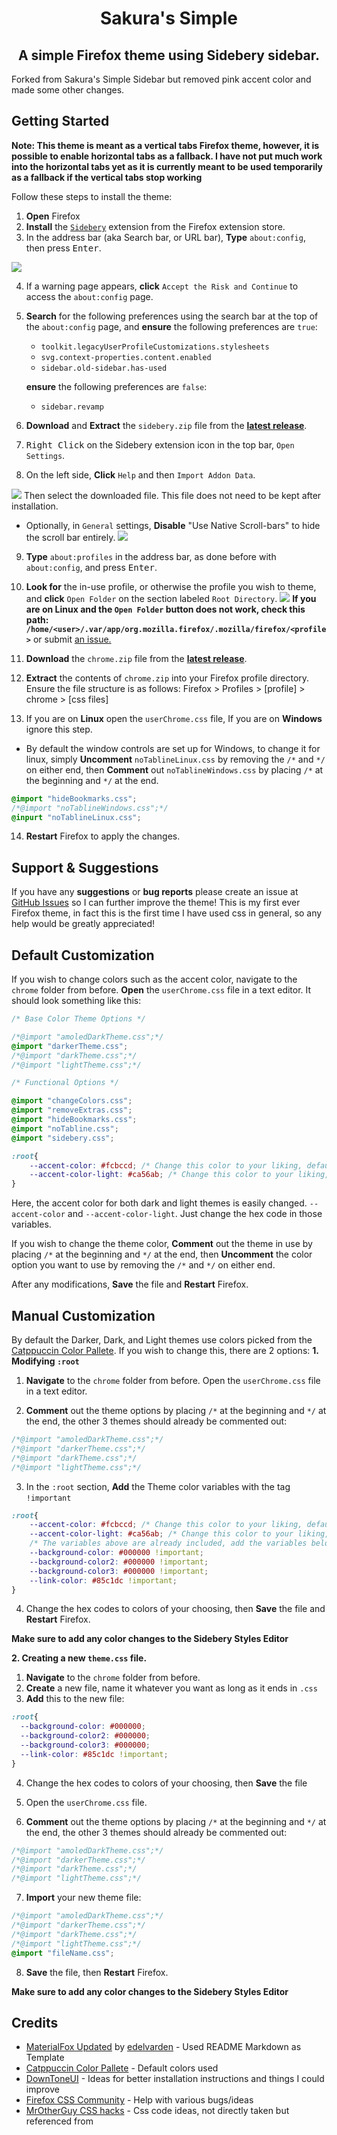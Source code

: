 ﻿<h1 align="center">
  Sakura's Simple
</h1>

<h2 align="center">
  A simple Firefox theme using Sidebery sidebar.
</h2>

Forked from Sakura's Simple Sidebar but removed pink accent color and made some other changes.

## Getting Started

**Note: This theme is meant as a vertical tabs Firefox theme, however, it is possible to enable horizontal tabs as a fallback. I have not put much work into the horizontal tabs yet as it is currently meant to be used temporarily as a fallback if the vertical tabs stop working**

Follow these steps to install the theme:

1. **Open** Firefox
2. **Install** the [`Sidebery`](https://addons.mozilla.org/en-US/firefox/addon/sidebery/?utm_source=addons.mozilla.org&utm_medium=referral&utm_content=search) extension from the Firefox extension store.
3. In the address bar (aka Search bar, or URL bar), **Type** `about:config`, then press <kbd>Enter</kbd>.

![](https://i.imgur.com/W6MwLA1.png)

4. If a warning page appears, **click** `Accept the Risk and Continue` to access the `about:config` page.
5. **Search** for the following preferences using the search bar at the top of the `about:config` page, and **ensure** the following preferences are `true`:

   - `toolkit.legacyUserProfileCustomizations.stylesheets`
   - `svg.context-properties.content.enabled`
   - `sidebar.old-sidebar.has-used`
 
	**ensure** the following preferences are `false`:
   - `sidebar.revamp`

6. **Download** and **Extract** the `sidebery.zip` file from the [**latest release**](https://github.com/SakuraMeadows/Sakuras-Simple-Sidebar/releases/latest).
7. <kbd>Right Click</kbd> on the Sidebery extension icon in the top bar, `Open Settings`.
8. On the left side, **Click** `Help` and then `Import Addon Data`.

![](https://i.imgur.com/IQ8P3iQ.png)
Then select the downloaded file. This file does not need to be kept after installation.
- Optionally, in `General` settings, **Disable** "Use Native Scroll-bars" to hide the scroll bar entirely.
![](https://i.imgur.com/tHm2KlI.png)
9. **Type** `about:profiles` in the address bar, as done before with `about:config`, and press <kbd>Enter</kbd>.
10. **Look for** the in-use profile, or otherwise the profile you wish to theme, and **click** `Open Folder` on the section labeled `Root Directory`.
![](https://i.imgur.com/rtZVSdW.png)
**If you are on Linux and the `Open Folder` button does not work, check this path: `/home/<user>/.var/app/org.mozilla.firefox/.mozilla/firefox/<profile>`** or submit [an issue.](https://github.com/SakuraMeadows/Sakuras-Simple-Sidebar/issues)

11. **Download** the `chrome.zip` file from the [**latest release**](https://github.com/SakuraMeadows/Sakuras-Simple-Sidebar/releases/latest).
12. **Extract** the contents of `chrome.zip` into your Firefox profile directory. Ensure the file structure is as follows: Firefox > Profiles > [profile] > chrome > [css files]
13. If you are on **Linux** open the `userChrome.css` file, If you are on **Windows** ignore this step.
- By default the window controls are set up for Windows, to change it for linux, simply **Uncomment**  `noTablineLinux.css` by removing the `/*` and `*/` on either end, then **Comment** out `noTablineWindows.css` by placing `/*` at the beginning and `*/` at the end.
```css
@import "hideBookmarks.css";
/*@import "noTablineWindows.css";*/
@inpurt "noTablineLinux.css";
```
14. **Restart** Firefox to apply the changes.

## Support & Suggestions

If you have any **suggestions** or **bug reports** please create an issue at [GitHub Issues](https://github.com/SakuraMeadows/Sakuras-Simple-Sidebar/issues) so I can further improve the theme!
This is my first ever Firefox theme, in fact this is the first time I have used css in general, so any help would be greatly appreciated!

## Default Customization

If you wish to change colors such as the accent color, navigate to the `chrome` folder from before. **Open** the `userChrome.css` file in a text editor. It should look something like this:
```css
/* Base Color Theme Options */

/*@import "amoledDarkTheme.css";*/
@import "darkerTheme.css";
/*@import "darkTheme.css";*/
/*@import "lightTheme.css";*/

/* Functional Options */

@import "changeColors.css";
@import "removeExtras.css";
@import "hideBookmarks.css";
@import "noTabline.css";
@import "sidebery.css";

:root{
    --accent-color: #fcbccd; /* Change this color to your liking, default is a Cherry Blossom Pink. Used in Amoled, Dark, and Darker color themes */
    --accent-color-light: #ca56ab; /* Change this color to your liking, default is a Medium Pink. Used in light theme */
}
```
Here, the accent color for both dark and light themes is easily changed. `--accent-color` and `--accent-color-light`. Just change the hex code in those variables.

If you wish to change the theme color, **Comment** out the theme in use by placing `/*` at the beginning and `*/` at the end, then **Uncomment** the color option you want to use by removing the `/*` and `*/` on either end.

After any modifications, **Save** the file and **Restart** Firefox.


## Manual Customization

By default the Darker, Dark, and Light themes use colors picked from the [Catppuccin Color Pallete](https://catppuccin.com/palette/). If you wish to change this, there are 2 options:
**1.  Modifying `:root`**

1. **Navigate** to the `chrome` folder from before. Open the `userChrome.css` file in a text editor. 

2. **Comment** out the theme options by placing `/*` at the beginning and `*/` at the end, the other 3 themes should already be commented out:
```css
/*@import "amoledDarkTheme.css";*/
/*@import "darkerTheme.css";*/
/*@import "darkTheme.css";*/
/*@import "lightTheme.css";*/
```

3. In the `:root` section, **Add** the Theme color variables with the tag `!important`
```css
:root{
    --accent-color: #fcbccd; /* Change this color to your liking, default is a Cherry Blossom Pink. Used in Amoled, Dark, and Darker color themes */
    --accent-color-light: #ca56ab; /* Change this color to your liking, default is a Medium Pink. Used in light theme */
    /* The variables above are already included, add the variables below*/
	--background-color: #000000 !important;
	--background-color2: #000000 !important;
	--background-color3: #000000 !important;
	--link-color: #85c1dc !important;
}
```
4. Change the hex codes to colors of your choosing, then **Save** the file and **Restart** Firefox.

**Make sure to add any color changes to the Sidebery Styles Editor**

**2. Creating a new `theme.css` file.**

1. **Navigate** to the `chrome` folder from before.
2. **Create** a new file, name it whatever you want as long as it ends in `.css`
3. **Add** this to the new file:
```css
:root{
  --background-color: #000000;
  --background-color2: #000000;
  --background-color3: #000000;
  --link-color: #85c1dc !important;
}
```
4. Change the hex codes to colors of your choosing, then **Save** the file
5. Open the `userChrome.css` file.

6. **Comment** out the theme options by placing `/*` at the beginning and `*/` at the end, the other 3 themes should already be commented out:
```css
/*@import "amoledDarkTheme.css";*/
/*@import "darkerTheme.css";*/
/*@import "darkTheme.css";*/
/*@import "lightTheme.css";*/
```
7. **Import** your new theme file:
```css
/*@import "amoledDarkTheme.css";*/
/*@import "darkerTheme.css";*/
/*@import "darkTheme.css";*/
/*@import "lightTheme.css";*/
@import "fileName.css";
```
8. **Save** the file, then **Restart** Firefox.

**Make sure to add any color changes to the Sidebery Styles Editor**

## Credits

- [MaterialFox Updated](https://github.com/edelvarden/material-fox-updated) by [edelvarden](https://github.com/edelvarden) - Used README Markdown as Template
- [Catppuccin Color Pallete](https://catppuccin.com/palette/) - Default colors used
- [DownToneUI](https://github.com/oviung/DownToneUI-Firefox/tree/main) - Ideas for better installation instructions and things I could improve
- [Firefox CSS Community](https://www.reddit.com/r/FirefoxCSS/) - Help with various bugs/ideas
- [MrOtherGuy CSS hacks](https://github.com/MrOtherGuy/firefox-csshacks) - Css code ideas, not directly taken but referenced from

